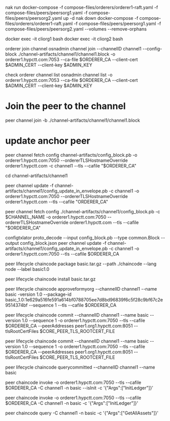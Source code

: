 
nak run  docker-compose -f compose-files/orderers/orderer1-raft.yaml -f compose-files/peers/peersorg1.yaml -f compose-files/peers/peersorg2.yaml up -d
nak down docker-compose -f compose-files/orderers/orderer1-raft.yaml -f compose-files/peers/peersorg1.yaml -f compose-files/peers/peersorg2.yaml --volumes --remove-orphans

<!-- # Set the environment for the peer connection

for org1
export CORE_PEER_ADDRESS=peer0.org1.hypctt.com:7051
export CORE_PEER_TLS_ENABLED=true
export CORE_PEER_TLS_CERT_FILE=/opt/gopath/src/github.com/hyperledger/fabric/crypto/peerOrganizations/org1.hypctt.com/peers/peer0.org1.hypctt.com/tls/server.crt
export CORE_PEER_TLS_KEY_FILE=/opt/gopath/src/github.com/hyperledger/fabric/crypto/peerOrganizations/org1.hypctt.com/peers/peer0.org1.hypctt.com/tls/server.key
export CORE_PEER_TLS_ROOTCERT_FILE=/opt/gopath/src/github.com/hyperledger/fabric/crypto/peerOrganizations/org1.hypctt.com/peers/peer0.org1.hypctt.com/tls/ca.crt

for org2
export CORE_PEER_ADDRESS=peer0.org2.hypctt.com:7061
export CORE_PEER_TLS_ENABLED=true
export CORE_PEER_TLS_CERT_FILE=/opt/gopath/src/github.com/hyperledger/fabric/crypto/peerOrganizations/org2.hypctt.com/peers/peer0.org2.hypctt.com/tls/server.crt
export CORE_PEER_TLS_KEY_FILE=/opt/gopath/src/github.com/hyperledger/fabric/crypto/peerOrganizations/org2.hypctt.com/peers/peer0.org2.hypctt.com/tls/server.key
export CORE_PEER_TLS_ROOTCERT_FILE=/opt/gopath/src/github.com/hyperledger/fabric/crypto/peerOrganizations/org2.hypctt.com/peers/peer0.org2.hypctt.com/tls/ca.crt
 -->

docker exec -it cliorg1 bash
docker exec -it cliorg2 bash


orderer join channel
osnadmin channel join --channelID channel1 --config-block ./channel-artifacts/channel1/channel1.block -o orderer1.hypctt.com:7053 --ca-file $ORDERER_CA --client-cert $ADMIN_CERT --client-key $ADMIN_KEY

check orderer channel list
osnadmin channel list -o orderer1.hypctt.com:7053 --ca-file $ORDERER_CA --client-cert $ADMIN_CERT --client-key $ADMIN_KEY 

# Join the peer to the channel
peer channel join -b ./channel-artifacts/channel1/channel1.block
 

# update anchor peer
 peer channel fetch config channel-artifacts/config_block.pb -o orderer1.hypctt.com:7050 --ordererTLSHostnameOverride orderer1.hypctt.com -c channel1 --tls --cafile "$ORDERER_CA"

cd channel-artifacts/channel1


 

 peer channel update -f channel-artifacts/channel1/config_update_in_envelope.pb -c channel1 -o orderer1.hypctt.com:7050  --ordererTLSHostnameOverride orderer1.hypctt.com --tls --cafile "ORDERER_CA"



 peer channel fetch config ./channel-artifacts/channel1/config_block.pb -c $CHANNEL_NAME -o orderer1.hypctt.com:7050 --ordererTLSHostnameOverride orderer1.hypctt.com --tls --cafile "$ORDERER_CA"

 configtxlator proto_decode --input config_block.pb --type common.Block --output config_block.json
peer channel update -f channel-artifacts/channel1/config_update_in_envelope.pb -c channel1 -o orderer1.hypctt.com:7050 --tls --cafile $ORDERER_CA


<!-- Deploy Chaincode -->


peer lifecycle chaincode package basic.tar.gz --path ./chaincode --lang node --label basic1.0


peer lifecycle chaincode install basic.tar.gz


peer lifecycle chaincode approveformyorg --channelID channel1 --name basic -version 1.0 --package-id basic_1.0:1e629a516fe591a614bf0788705ee7d8bd96839f6c5f28c9bf67c2e9514374bf --sequence 1 --tls --cafile $ORDERER_CA


peer lifecycle chaincode commit --channelID channel1 --name basic --version 1.0 --sequence 1 -o orderer1.hypctt.com:7050  --tls --cafile $ORDERER_CA --peerAddresses peer1.org1.hypctt.com:8051 --tlsRootCertFiles $CORE_PEER_TLS_ROOTCERT_FILE  

peer lifecycle chaincode commit --channelID channel1 --name basic --version 1.0 --sequence 1 -o orderer1.hypctt.com:7050 --tls --cafile $ORDERER_CA --peerAddresses peer1.org1.hypctt.com:8051 --tlsRootCertFiles $CORE_PEER_TLS_ROOTCERT_FILE


peer lifecycle chaincode querycommitted --channelID channel1 --name basic

peer chaincode invoke -o orderer1.hypctt.com:7050 --tls --cafile $ORDERER_CA -C channel1 -n basic --isInit -c '{"Args":["InitLedger"]}'

peer chaincode invoke -o orderer1.hypctt.com:7050 --tls --cafile $ORDERER_CA -C channel1 -n basic -c '{"Args":["InitLedger"]}'

peer chaincode query -C channel1 -n basic -c '{"Args":["GetAllAssets"]}'
